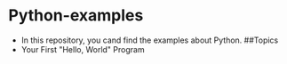 # Python-examples
- In this repository, you cand find the examples about Python.
##Topics
- Your First "Hello, World" Program

